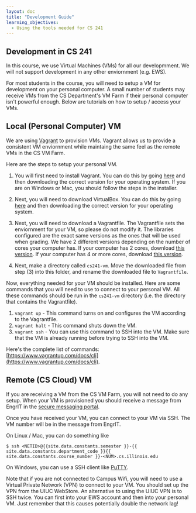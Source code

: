 ```yaml
---
layout: doc
title: "Development Guide"
learning_objectives:
  - Using the tools needed for CS 241
---
```


## Development in CS 241
In this course, we use Virtual Machines (VMs) for all our developmment. We will not support development in any other enviornment (e.g. EWS).

For most students in the course, you will need to setup a VM for development on your personal computer. A small number of students may receive VMs from the CS Department's VM Farm if their personal computer isn't powerful enough. Below are tutorials on how to setup / access your VMs.

## Local (Personal Computer) VM
We are using [Vagrant](https://www.vagrantup.com/) to provision VMs. Vagrant allows us to provide a consistent VM enviornment while maintaing the same feel as the remote VMs in the CS VM Farm.

Here are the steps to setup your personal VM.

1. You will first need to install Vagrant. You can do this by going [here](https://www.vagrantup.com/downloads) and then downloading the correct version for your operating system. If you are on Windows or Mac, you should follow the steps in the installer.

2. Next, you will need to download VirtualBox. You can do this by going [here](https://www.virtualbox.org/wiki/Downloads) and then downloading the correct version for your operating system.

3. Next, you will need to download a Vagrantfile. The Vagrantfile sets the enviornment for your VM, so please do not modify it. The libraries configured are the exact same versions as the ones that will be used when grading. We have 2 different versions depending on the number of cores your computer has. If your computer has 2 cores, download [this version](../resources/development/Vagrantfile_2_cores). If your computer has 4 or more cores, download [this version](../resources/development/Vagrantfile_4_cores).

4. Next, make a directory called `cs241-vm`. Move the downloaded file from step (3) into this folder, and rename the downloaded file to `Vagrantfile`.

Now, everything needed for your VM should be installed. Here are some commands that you will need to use to connect to your personal VM. All these commands should be run in the `cs241-vm` directory (i.e. the directory that contains the Vagrantfile).
1. `vagrant up` - This command turns on and configures the VM according to the Vagrantfile.
2. `vagrant halt` - This command shuts down the VM.
3. `vagrant ssh` - You can use this command to SSH into the VM. Make sure that the VM is already running before trying to SSH into the VM.

Here's the complete list of commands: [https://www.vagrantup.com/docs/cli](https://www.vagrantup.com/docs/cli).


## Remote (CS Cloud) VM
If you are receiving a VM from the CS VM Farm, you will not need to do any setup. When your VM is provisioned you should receive a message from EngrIT in the [secure messaging portal](https://my.engr.illinois.edu/smd).

Once you have received your VM, you can connect to your VM via SSH. The VM number will be in the message from EngrIT. 

On Linux / Mac, you can do something like
```console
$ ssh <NETID>@{{site.data.constants.semester }}-{{ site.data.constants.department_code }}{{ site.data.constants.course_number }}-<NUM>.cs.illinois.edu
```

On Windows, you can use a SSH client like [PuTTY](https://www.putty.org/).

Note that if you are not connected to Campus Wifi, you will need to use a Virtual Private Network (VPN) to connect to your VM. You should set up the VPN from the UIUC WebStore. An alternative to using the UIUC VPN is to SSH twice. You can first into your EWS account and then into your personal VM. Just remember that this causes potentially double the network lag!

